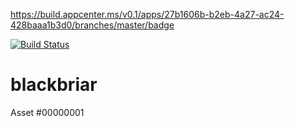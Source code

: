https://build.appcenter.ms/v0.1/apps/27b1606b-b2eb-4a27-ac24-428baaa1b3d0/branches/master/badge

[![Build Status](https://travis-ci.org/{ORG-or-USERNAME}/{REPO-NAME}.png?branch=master)](https://travis-ci.org/{ORG-or-USERNAME}/{REPO-NAME})

# blackbriar
Asset #00000001
